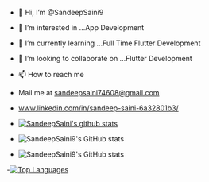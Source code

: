 - 👋 Hi, I’m @SandeepSaini9
- 👀 I’m interested in ...App Development
- 🌱 I’m currently learning ...Full Time Flutter Development
- 💞️ I’m looking to collaborate on ...Flutter Development
- 📫 How to reach me 
- Mail me at sandeepsaini74608@gmail.com
- www.linkedin.com/in/sandeep-saini-6a32801b3/

- [![SandeepSaini's github stats](https://github-readme-stats.vercel.app/api?username=SandeepSaini9&count_private=true&show_icons=true&theme=radical&hide_rank=false)](https://github.com/anuraghazra/github-readme-stats)
- ![SandeepSaini9's GitHub stats](https://github-readme-stats.vercel.app/api?username=SandeepSaini9&count_private=true)
- ![SandeepSaini9's GitHub stats](https://github-readme-stats.vercel.app/api?username=SandeepSaini9&show_icons=true)

-[![Top Languages](https://github-readme-stats.vercel.app/api/top-langs/?username=SandeepSaini9)](https://github.com/SandeepSaini9/github-readme-stats)
